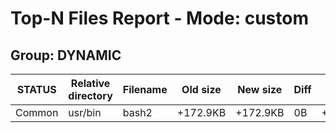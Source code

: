 # Top-N Files Report - Mode: custom

## Group: DYNAMIC

| STATUS | Relative directory | Filename | Old size | New size | Diff | Diff% |
|--------|--------------------|----------|----------|----------|------|-------|
| Common | usr/bin | bash2 | +172.9KB | +172.9KB | 0B | +0.00% |

